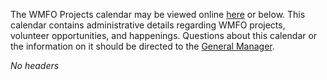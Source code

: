 The WMFO Projects calendar may be viewed
online [here](https://www.google.com/calendar/embed?src=dl17lndtum30q6mevaijfhuk4k@group.calendar.google.com&ctz=America/New_York&gsessionid=OK "https://www.google.com/calendar/embed? data-cke-saved-src=dl17lndtum30q6mevaijfhuk4k@group.calendar.google.com&ctz=America/New_York&gsessionid=OK src=dl17lndtum30q6mevaijfhuk4k@group.calendar.google.com&ctz=America/New_York&gsessionid=OK") or
below. This calendar contains administrative details regarding WMFO
projects, volunteer opportunities, and happenings. Questions about
this calendar or the information on it should be directed to the
[General
Manager](https://wiki.wmfo.org/About_WMFO/Executive_Board/GM's_Office "GM's Office").

*No headers*
